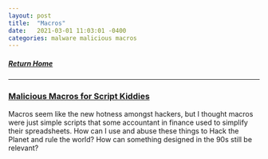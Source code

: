```yaml
---
layout: post
title:  "Macros"
date:   2021-03-01 11:03:01 -0400
categories: malware malicious macros
---
```


##### [Return Home](https://thegetch.github.io/penetration/testing/resources/2020/07/24/Home/)

---

### [Malicious Macros for Script Kiddies](https://www.trustedsec.com/blog/malicious-macros-for-script-kiddies/)

Macros seem like the new hotness amongst hackers, but I thought macros were just simple scripts that some accountant in finance used to simplify their spreadsheets. How can I use and abuse these things to Hack the Planet and rule the world? How can something designed in the 90s still be relevant?